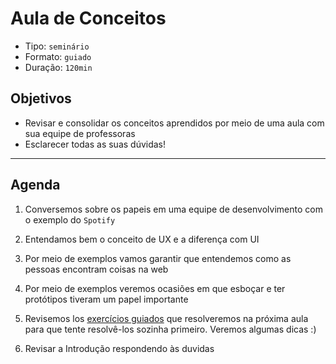 # Aula de Conceitos

* Tipo: `seminário`
* Formato: `guiado`
* Duração: `120min`

## Objetivos

* Revisar e consolidar os conceitos aprendidos por meio de uma aula com sua equipe de professoras
* Esclarecer todas as suas dúvidas!

***

## Agenda

1. Conversemos sobre os papeis em uma equipe de desenvolvimento com o exemplo do `Spotify`

   <!--

   Podemos começar refletindo com as alunas: que papéis podemos encontrar no Spotify?

   Quem achamos que pode ser responsável por:

   - O produto resolva os problemas dos usuários. Como por exemplo, ter contas familiares
   - A interface seja fácil de usar e tenha toda a marca característica do Spotify (verde e preto)
   - Todas as músicas sejam fáceis de encontrar e sejam salvas de uma maneira que sua reprodução seja fácil

   Papéis:

   - Designer de UX: é o gerente
   - Designer Visual:
   - Desenvolvedor front-end:
   - Desenvolvedor back-end:
   - QA:
   - cientista de dados:
   - gerente de produto:
   - Gerente de projetos:

   -->

2. Entendamos bem o conceito de UX e a diferença com UI

   <!--

   Aqui explicamos o que é UI e fazemos o relacionamento diretamente com a GUI. Um pouco de história. Começou-se a usar a GUI quando a Apple lançou seu primeiro computador.
   Já que  ter um mouse e uma maneira de interagir diferente da tela preta + comandos, começou a se referir a ele como Graphical User Interface.
   Um termo quemudou ao longo dos anos para apenas UI. Porém, isso pode criar muita confusão agora que estamos falando de Voice UIs.

   -->

3. Por meio de exemplos vamos garantir que entendemos como as pessoas encontram coisas na web

   <!--

   Você se lembra da última vez que quis ir ao cinema?

   * Você sabia que filme você veria?
   * Você sabia a qual cinema você iria?
   * Você sabia que horas era a sessão?

   Nós planejamos uma visita ao cinema nesse momento e revisamos as diferentes formas onde encontramos coisas na web dependendo do contexto.

   -->

4. Por meio de exemplos veremos ocasiões em que esboçar e ter protótipos tiveram um papel importante

   <!--

   Vamos assistir aos seguintes vídeos e discutir: https://youtu.be/9wQkLthhHKA e https://www.youtube.com/watch?v=r36NNGzNvjo. A principal reflexão é a economia e o número de iterações que podem ser feitas no papel.

   -->

5. Revisemos los [exercícios guiados](07-seminar) que resolveremos na próxima aula para que tente resolvê-los sozinha primeiro. Veremos algumas dicas :\)

   <!--

   Deixe claro que podem trazer suas propostas. E que sua criatividade baseada em teoria e em sua curiosidade são valorizadas.

   -->

6. Revisar a Introdução respondendo às duvidas
